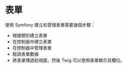 # 表單

使用 Symfony 建立和管理表單需要幾個步驟：

-   根據類別建立表單
-   在控制器中建立表單
-   在控制器中管理表單
-   驗證表單數據
-   將表單傳遞給視圖，然後 Twig 可以使用表單顯示其欄位。
